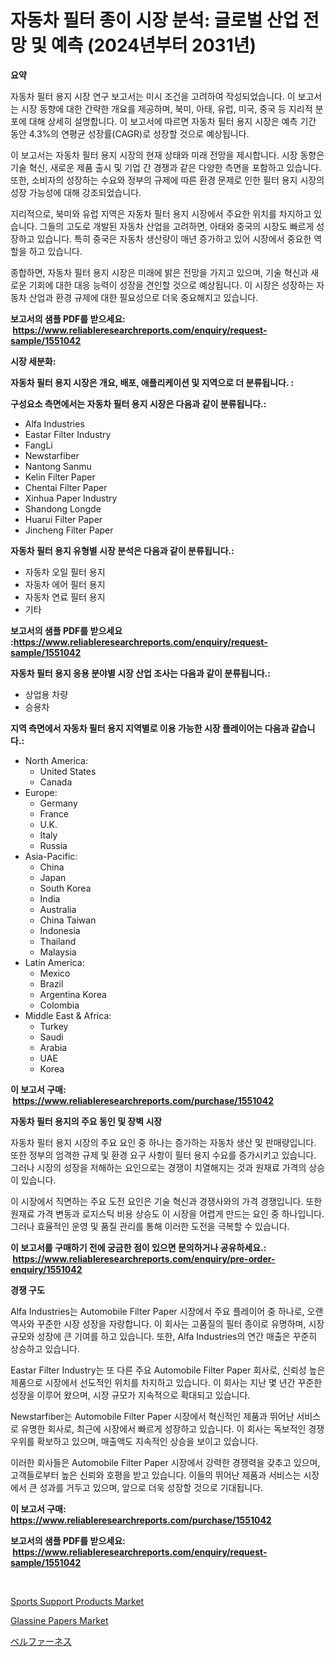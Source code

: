 <p><h1>자동차 필터 종이 시장 분석: 글로벌 산업 전망 및 예측 (2024년부터 2031년)</h1></p><p><strong>요약</strong></p>
<p><p>자동차 필터 용지 시장 연구 보고서는 미시 조건을 고려하여 작성되었습니다. 이 보고서는 시장 동향에 대한 간략한 개요를 제공하며, 북미, 아태, 유럽, 미국, 중국 등 지리적 분포에 대해 상세히 설명합니다. 이 보고서에 따르면 자동차 필터 용지 시장은 예측 기간 동안 4.3%의 연평균 성장률(CAGR)로 성장할 것으로 예상됩니다.</p><p>이 보고서는 자동차 필터 용지 시장의 현재 상태와 미래 전망을 제시합니다. 시장 동향은 기술 혁신, 새로운 제품 출시 및 기업 간 경쟁과 같은 다양한 측면을 포함하고 있습니다. 또한, 소비자의 성장하는 수요와 정부의 규제에 따른 환경 문제로 인한 필터 용지 시장의 성장 가능성에 대해 강조되었습니다.</p><p>지리적으로, 북미와 유럽 지역은 자동차 필터 용지 시장에서 주요한 위치를 차지하고 있습니다. 그들의 고도로 개발된 자동차 산업을 고려하면, 아태와 중국의 시장도 빠르게 성장하고 있습니다. 특히 중국은 자동차 생산량이 매년 증가하고 있어 시장에서 중요한 역할을 하고 있습니다.</p><p>종합하면, 자동차 필터 용지 시장은 미래에 밝은 전망을 가지고 있으며, 기술 혁신과 새로운 기회에 대한 대응 능력이 성장을 견인할 것으로 예상됩니다. 이 시장은 성장하는 자동차 산업과 환경 규제에 대한 필요성으로 더욱 중요해지고 있습니다.</p></p>
<p><strong>보고서의 샘플 PDF를 받으세요: &nbsp;<a href="https://www.reliableresearchreports.com/enquiry/request-sample/1551042">https://www.reliableresearchreports.com/enquiry/request-sample/1551042</a></strong></p>
<p><strong>시장 세분화:</strong></p>
<p><strong> 자동차 필터 용지 시장은 개요, 배포, 애플리케이션 및 지역으로 더 분류됩니다. :</strong></p>
<p><strong>구성요소 측면에서는 자동차 필터 용지 시장은 다음과 같이 분류됩니다.:</strong></p>
<p><ul><li>Alfa Industries</li><li>Eastar Filter Industry</li><li>FangLi</li><li>Newstarfiber</li><li>Nantong Sanmu</li><li>Kelin Filter Paper</li><li>Chentai Filter Paper</li><li>Xinhua Paper Industry</li><li>Shandong Longde</li><li>Huarui Filter Paper</li><li>Jincheng Filter Paper</li></ul></p>
<p><strong> 자동차 필터 용지 유형별 시장 분석은 다음과 같이 분류됩니다.:</strong></p>
<p><ul><li>자동차 오일 필터 용지</li><li>자동차 에어 필터 용지</li><li>자동차 연료 필터 용지</li><li>기타</li></ul></p>
<p><strong>보고서의 샘플 PDF를 받으세요 :<a href="https://www.reliableresearchreports.com/enquiry/request-sample/1551042">https://www.reliableresearchreports.com/enquiry/request-sample/1551042</a></strong></p>
<p><strong> 자동차 필터 용지 응용 분야별 시장 산업 조사는 다음과 같이 분류됩니다.:</strong></p>
<p><ul><li>상업용 차량</li><li>승용차</li></ul></p>
<p><strong>지역 측면에서 자동차 필터 용지 지역별로 이용 가능한 시장 플레이어는 다음과 같습니다.:</strong></p>
<p><ul>
    <li>
        North America:
        <ul>
            <li>United States</li>
            <li>Canada</li>
        </ul>
    </li>
    <li>
        Europe:
        <ul>
            <li>Germany</li>
            <li>France</li>
            <li>U.K.</li>
            <li>Italy</li>
            <li>Russia</li>
        </ul>
    </li>
    <li>
        Asia-Pacific:
        <ul>
            <li>China</li>
            <li>Japan</li>
            <li>South Korea</li>
            <li>India</li>
            <li>Australia</li>
            <li>China Taiwan</li>
            <li>Indonesia</li>
            <li>Thailand</li>
            <li>Malaysia</li>
        </ul>
    </li>
    <li>
        Latin America:
        <ul>
            <li>Mexico</li>
            <li>Brazil</li>
            <li>Argentina Korea</li>
            <li>Colombia</li>
        </ul>
    </li>
    <li>
        Middle East & Africa:
        <ul>
            <li>Turkey</li>
            <li>Saudi</li>
            <li>Arabia</li>
            <li>UAE</li>
            <li>Korea</li>
        </ul>
    </li>
    </ul></p>
<p><strong>이 보고서 구매: &nbsp;<a href="https://www.reliableresearchreports.com/purchase/1551042">https://www.reliableresearchreports.com/purchase/1551042</a></strong></p>
<p><strong>자동차 필터 용지의 주요 동인 및 장벽 시장</strong></p>
<p><p>자동차 필터 용지 시장의 주요 요인 중 하나는 증가하는 자동차 생산 및 판매량입니다. 또한 정부의 엄격한 규제 및 환경 요구 사항이 필터 용지 수요를 증가시키고 있습니다. 그러나 시장의 성장을 저해하는 요인으로는 경쟁이 치열해지는 것과 원재료 가격의 상승이 있습니다.</p><p>이 시장에서 직면하는 주요 도전 요인은 기술 혁신과 경쟁사와의 가격 경쟁입니다. 또한 원재료 가격 변동과 로지스틱 비용 상승도 이 시장을 어렵게 만드는 요인 중 하나입니다. 그러나 효율적인 운영 및 품질 관리를 통해 이러한 도전을 극복할 수 있습니다.</p></p>
<p><strong>이 보고서를 구매하기 전에 궁금한 점이 있으면 문의하거나 공유하세요.: &nbsp;<a href="https://www.reliableresearchreports.com/enquiry/pre-order-enquiry/1551042">https://www.reliableresearchreports.com/enquiry/pre-order-enquiry/1551042</a></strong></p>
<p><strong>경쟁 구도</strong></p>
<p><p>Alfa Industries는 Automobile Filter Paper 시장에서 주요 플레이어 중 하나로, 오랜 역사와 꾸준한 시장 성장을 자랑합니다. 이 회사는 고품질의 필터 종이로 유명하며, 시장 규모와 성장에 큰 기여를 하고 있습니다. 또한, Alfa Industries의 연간 매출은 꾸준히 상승하고 있습니다.</p><p>Eastar Filter Industry는 또 다른 주요 Automobile Filter Paper 회사로, 신뢰성 높은 제품으로 시장에서 선도적인 위치를 차지하고 있습니다. 이 회사는 지난 몇 년간 꾸준한 성장을 이루어 왔으며, 시장 규모가 지속적으로 확대되고 있습니다.</p><p>Newstarfiber는 Automobile Filter Paper 시장에서 혁신적인 제품과 뛰어난 서비스로 유명한 회사로, 최근에 시장에서 빠르게 성장하고 있습니다. 이 회사는 독보적인 경쟁 우위를 확보하고 있으며, 매출액도 지속적인 상승을 보이고 있습니다.</p><p>이러한 회사들은 Automobile Filter Paper 시장에서 강력한 경쟁력을 갖추고 있으며, 고객들로부터 높은 신뢰와 호평을 받고 있습니다. 이들의 뛰어난 제품과 서비스는 시장에서 큰 성과를 거두고 있으며, 앞으로 더욱 성장할 것으로 기대됩니다.</p></p>
<p><strong>이 보고서 구매: &nbsp; <a href="https://www.reliableresearchreports.com/purchase/1551042">https://www.reliableresearchreports.com/purchase/1551042</a></strong></p>
<p><strong>보고서의 샘플 PDF를 받으세요: &nbsp;<a href="https://www.reliableresearchreports.com/enquiry/request-sample/1551042">https://www.reliableresearchreports.com/enquiry/request-sample/1551042</a></strong><strong></strong></p>
<p>&nbsp;</p>
<p><p><a href="https://github.com/WillieWoodard/Market-Research-Report-List-4/blob/main/sports-support-products-market.md">Sports Support Products Market</a></p><p><a href="https://ivy-potential-64b.notion.site/Glassine-Papers-Market-Size-2024-2031-Global-Industrial-Analysis-Key-Geographical-Regions-Market-891326c87d7844a88093a9402f6a57cf">Glassine Papers Market</a></p><p><a href="https://github.com/oafhukehf4709715/Market-Research-Report-List-1/blob/main/17244017484.md">ベルファーネス</a></p></p>